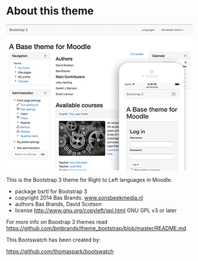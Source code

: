 About this theme
================

![image1](pix/screenshot.jpg "Moodle Bootstrap Screenshot")

This is the Bootstrap 3 theme for Right to Left languages in Moodle.

* package   bsrtl for Bootstrap 3
* copyright 2014 Bas Brands. www.sonsbeekmedia.nl
* authors   Bas Brands, David Scotson
* license   http://www.gnu.org/copyleft/gpl.html GNU GPL v3 or later

For more info on Boostrap 3 themes read
https://github.com/bmbrands/theme_bootstrap/blob/master/README.md

This Bootswatch has been created by:

https://github.com/thomaspark/bootswatch
